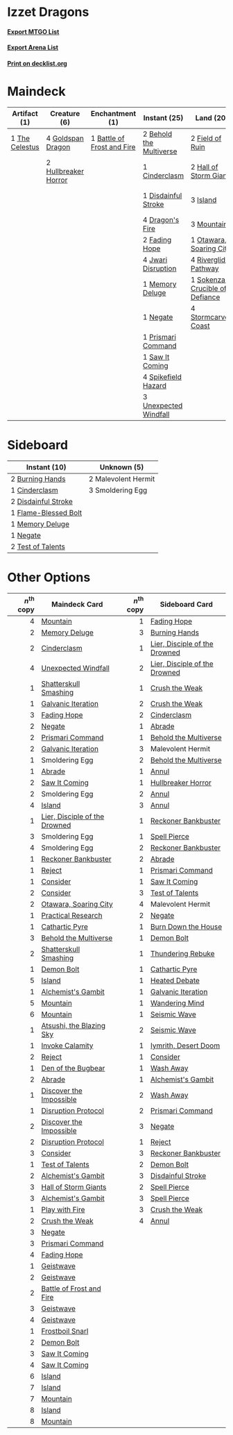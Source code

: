 # Izzet Dragons

#### [Export MTGO List](../collection/Izzet%20Dragons/Izzet%20Dragons.txt)
#### [Export Arena List](../collection/Izzet%20Dragons/Izzet%20Dragons_arena.txt)
#### [Print on decklist.org](http://decklist.org/?deckmain=1%09Battle%20of%20Frost%20and%20Fire%0A2%09Behold%20the%20Multiverse%0A2%09Burn%20Down%20the%20House%0A1%09Cinderclasm%0A1%09Crush%20the%20Weak%0A1%09Disdainful%20Stroke%0A4%09Dragon's%20Fire%0A4%09Expressive%20Iteration%0A2%09Fading%20Hope%0A2%09Field%20of%20Ruin%0A4%09Goldspan%20Dragon%0A2%09Hall%20of%20Storm%20Giants%0A2%09Hullbreaker%20Horror%0A3%09Island%0A4%09Jwari%20Disruption%0A1%09Memory%20Deluge%0A3%09Mountain%0A1%09Negate%0A1%09Otawara,%20Soaring%20City%0A1%09Prismari%20Command%0A4%09Riverglide%20Pathway%0A1%09Saw%20It%20Coming%0A1%09Sokenzan,%20Crucible%20of%20Defiance%0A4%09Spikefield%20Hazard%0A4%09Stormcarved%20Coast%0A1%09The%20Celestus%0A3%09Unexpected%20Windfall&deckside=2%09Burning%20Hands%0A1%09Cinderclasm%0A2%09Disdainful%20Stroke%0A1%09Flame-Blessed%20Bolt%0A2%09Malevolent%20Hermit%0A1%09Memory%20Deluge%0A1%09Negate%0A3%09Smoldering%20Egg%0A2%09Test%20of%20Talents)
# Maindeck

|                                      Artifact (1)                                       |                                         Creature (6)                                          |                                           Enchantment (1)                                           |                                           Instant (25)                                           |                                                 Land (20)                                                 |                                           Sorcery (7)                                           |
|-----------------------------------------------------------------------------------------|-----------------------------------------------------------------------------------------------|-----------------------------------------------------------------------------------------------------|--------------------------------------------------------------------------------------------------|-----------------------------------------------------------------------------------------------------------|-------------------------------------------------------------------------------------------------|
|1 [The Celestus](http://gatherer.wizards.com/Pages/Card/Details.aspx?multiverseid=535049)|4 [Goldspan Dragon](http://gatherer.wizards.com/Pages/Card/Details.aspx?multiverseid=503751)   |1 [Battle of Frost and Fire](http://gatherer.wizards.com/Pages/Card/Details.aspx?multiverseid=503820)|2 [Behold the Multiverse](http://gatherer.wizards.com/Pages/Card/Details.aspx?multiverseid=503653)|2 [Field of Ruin](http://gatherer.wizards.com/Pages/Card/Details.aspx?multiverseid=435415)                 |2 [Burn Down the House](http://gatherer.wizards.com/Pages/Card/Details.aspx?multiverseid=534907) |
|                                                                                         |2 [Hullbreaker Horror](http://gatherer.wizards.com/Pages/Card/Details.aspx?multiverseid=540902)|                                                                                                     |1 [Cinderclasm](http://gatherer.wizards.com/Pages/Card/Details.aspx?multiverseid=491776)          |2 [Hall of Storm Giants](http://gatherer.wizards.com/Pages/Card/Details.aspx?multiverseid=527544)          |1 [Crush the Weak](http://gatherer.wizards.com/Pages/Card/Details.aspx?multiverseid=503740)      |
|                                                                                         |                                                                                               |                                                                                                     |1 [Disdainful Stroke](http://gatherer.wizards.com/Pages/Card/Details.aspx?multiverseid=420705)    |3 [Island](http://gatherer.wizards.com/Pages/Card/Details.aspx?multiverseid=439857)                        |4 [Expressive Iteration](http://gatherer.wizards.com/Pages/Card/Details.aspx?multiverseid=513678)|
|                                                                                         |                                                                                               |                                                                                                     |4 [Dragon's Fire](http://gatherer.wizards.com/Pages/Card/Details.aspx?multiverseid=527426)        |3 [Mountain](http://gatherer.wizards.com/Pages/Card/Details.aspx?multiverseid=439859)                      |                                                                                                 |
|                                                                                         |                                                                                               |                                                                                                     |2 [Fading Hope](http://gatherer.wizards.com/Pages/Card/Details.aspx?multiverseid=534812)          |1 [Otawara, Soaring City](http://gatherer.wizards.com/Pages/Card/Details.aspx?multiverseid=548584)         |                                                                                                 |
|                                                                                         |                                                                                               |                                                                                                     |4 [Jwari Disruption](http://gatherer.wizards.com/Pages/Card/Details.aspx?multiverseid=491693)     |4 [Riverglide Pathway](http://gatherer.wizards.com/Pages/Card/Details.aspx?multiverseid=491920)            |                                                                                                 |
|                                                                                         |                                                                                               |                                                                                                     |1 [Memory Deluge](http://gatherer.wizards.com/Pages/Card/Details.aspx?multiverseid=534825)        |1 [Sokenzan, Crucible of Defiance](http://gatherer.wizards.com/Pages/Card/Details.aspx?multiverseid=548589)|                                                                                                 |
|                                                                                         |                                                                                               |                                                                                                     |1 [Negate](http://gatherer.wizards.com/Pages/Card/Details.aspx?multiverseid=423707)               |4 [Stormcarved Coast](http://gatherer.wizards.com/Pages/Card/Details.aspx?multiverseid=541141)             |                                                                                                 |
|                                                                                         |                                                                                               |                                                                                                     |1 [Prismari Command](http://gatherer.wizards.com/Pages/Card/Details.aspx?multiverseid=513706)     |                                                                                                           |                                                                                                 |
|                                                                                         |                                                                                               |                                                                                                     |1 [Saw It Coming](http://gatherer.wizards.com/Pages/Card/Details.aspx?multiverseid=503684)        |                                                                                                           |                                                                                                 |
|                                                                                         |                                                                                               |                                                                                                     |4 [Spikefield Hazard](http://gatherer.wizards.com/Pages/Card/Details.aspx?multiverseid=491809)    |                                                                                                           |                                                                                                 |
|                                                                                         |                                                                                               |                                                                                                     |3 [Unexpected Windfall](http://gatherer.wizards.com/Pages/Card/Details.aspx?multiverseid=527451)  |                                                                                                           |                                                                                                 |


# Sideboard

|                                         Instant (10)                                          |    Unknown (5)    |
|-----------------------------------------------------------------------------------------------|-------------------|
|2 [Burning Hands](http://gatherer.wizards.com/Pages/Card/Details.aspx?multiverseid=527422)     |2 Malevolent Hermit|
|1 [Cinderclasm](http://gatherer.wizards.com/Pages/Card/Details.aspx?multiverseid=491776)       |3 Smoldering Egg   |
|2 [Disdainful Stroke](http://gatherer.wizards.com/Pages/Card/Details.aspx?multiverseid=420705) |                   |
|1 [Flame-Blessed Bolt](http://gatherer.wizards.com/Pages/Card/Details.aspx?multiverseid=541014)|                   |
|1 [Memory Deluge](http://gatherer.wizards.com/Pages/Card/Details.aspx?multiverseid=534825)     |                   |
|1 [Negate](http://gatherer.wizards.com/Pages/Card/Details.aspx?multiverseid=423707)            |                   |
|2 [Test of Talents](http://gatherer.wizards.com/Pages/Card/Details.aspx?multiverseid=513536)   |                   |


# Other Options

|*n*<sup>th</sup> copy|                                             Maindeck Card                                              |*n*<sup>th</sup> copy|                                             Sideboard Card                                             |
|--------------------:|--------------------------------------------------------------------------------------------------------|--------------------:|--------------------------------------------------------------------------------------------------------|
|                    4|[Mountain](http://gatherer.wizards.com/Pages/Card/Details.aspx?multiverseid=439859)                     |                    1|[Fading Hope](http://gatherer.wizards.com/Pages/Card/Details.aspx?multiverseid=534812)                  |
|                    2|[Memory Deluge](http://gatherer.wizards.com/Pages/Card/Details.aspx?multiverseid=534825)                |                    3|[Burning Hands](http://gatherer.wizards.com/Pages/Card/Details.aspx?multiverseid=527422)                |
|                    2|[Cinderclasm](http://gatherer.wizards.com/Pages/Card/Details.aspx?multiverseid=491776)                  |                    1|[Lier, Disciple of the Drowned](http://gatherer.wizards.com/Pages/Card/Details.aspx?multiverseid=534821)|
|                    4|[Unexpected Windfall](http://gatherer.wizards.com/Pages/Card/Details.aspx?multiverseid=527451)          |                    2|[Lier, Disciple of the Drowned](http://gatherer.wizards.com/Pages/Card/Details.aspx?multiverseid=534821)|
|                    1|[Shatterskull Smashing](http://gatherer.wizards.com/Pages/Card/Details.aspx?multiverseid=491802)        |                    1|[Crush the Weak](http://gatherer.wizards.com/Pages/Card/Details.aspx?multiverseid=503740)               |
|                    1|[Galvanic Iteration](http://gatherer.wizards.com/Pages/Card/Details.aspx?multiverseid=535018)           |                    2|[Crush the Weak](http://gatherer.wizards.com/Pages/Card/Details.aspx?multiverseid=503740)               |
|                    3|[Fading Hope](http://gatherer.wizards.com/Pages/Card/Details.aspx?multiverseid=534812)                  |                    2|[Cinderclasm](http://gatherer.wizards.com/Pages/Card/Details.aspx?multiverseid=491776)                  |
|                    2|[Negate](http://gatherer.wizards.com/Pages/Card/Details.aspx?multiverseid=423707)                       |                    1|[Abrade](http://gatherer.wizards.com/Pages/Card/Details.aspx?multiverseid=430772)                       |
|                    2|[Prismari Command](http://gatherer.wizards.com/Pages/Card/Details.aspx?multiverseid=513706)             |                    1|[Behold the Multiverse](http://gatherer.wizards.com/Pages/Card/Details.aspx?multiverseid=503653)        |
|                    2|[Galvanic Iteration](http://gatherer.wizards.com/Pages/Card/Details.aspx?multiverseid=535018)           |                    3|Malevolent Hermit                                                                                       |
|                    1|Smoldering Egg                                                                                          |                    2|[Behold the Multiverse](http://gatherer.wizards.com/Pages/Card/Details.aspx?multiverseid=503653)        |
|                    1|[Abrade](http://gatherer.wizards.com/Pages/Card/Details.aspx?multiverseid=430772)                       |                    1|[Annul](http://gatherer.wizards.com/Pages/Card/Details.aspx?multiverseid=45976)                         |
|                    2|[Saw It Coming](http://gatherer.wizards.com/Pages/Card/Details.aspx?multiverseid=503684)                |                    1|[Hullbreaker Horror](http://gatherer.wizards.com/Pages/Card/Details.aspx?multiverseid=540902)           |
|                    2|Smoldering Egg                                                                                          |                    2|[Annul](http://gatherer.wizards.com/Pages/Card/Details.aspx?multiverseid=45976)                         |
|                    4|[Island](http://gatherer.wizards.com/Pages/Card/Details.aspx?multiverseid=439857)                       |                    3|[Annul](http://gatherer.wizards.com/Pages/Card/Details.aspx?multiverseid=45976)                         |
|                    1|[Lier, Disciple of the Drowned](http://gatherer.wizards.com/Pages/Card/Details.aspx?multiverseid=534821)|                    1|[Reckoner Bankbuster](http://gatherer.wizards.com/Pages/Card/Details.aspx?multiverseid=548568)          |
|                    3|Smoldering Egg                                                                                          |                    1|[Spell Pierce](http://gatherer.wizards.com/Pages/Card/Details.aspx?multiverseid=425876)                 |
|                    4|Smoldering Egg                                                                                          |                    2|[Reckoner Bankbuster](http://gatherer.wizards.com/Pages/Card/Details.aspx?multiverseid=548568)          |
|                    1|[Reckoner Bankbuster](http://gatherer.wizards.com/Pages/Card/Details.aspx?multiverseid=548568)          |                    2|[Abrade](http://gatherer.wizards.com/Pages/Card/Details.aspx?multiverseid=430772)                       |
|                    1|[Reject](http://gatherer.wizards.com/Pages/Card/Details.aspx?multiverseid=513527)                       |                    1|[Prismari Command](http://gatherer.wizards.com/Pages/Card/Details.aspx?multiverseid=513706)             |
|                    1|[Consider](http://gatherer.wizards.com/Pages/Card/Details.aspx?multiverseid=534803)                     |                    1|[Saw It Coming](http://gatherer.wizards.com/Pages/Card/Details.aspx?multiverseid=503684)                |
|                    2|[Consider](http://gatherer.wizards.com/Pages/Card/Details.aspx?multiverseid=534803)                     |                    3|[Test of Talents](http://gatherer.wizards.com/Pages/Card/Details.aspx?multiverseid=513536)              |
|                    2|[Otawara, Soaring City](http://gatherer.wizards.com/Pages/Card/Details.aspx?multiverseid=548584)        |                    4|Malevolent Hermit                                                                                       |
|                    1|[Practical Research](http://gatherer.wizards.com/Pages/Card/Details.aspx?multiverseid=513704)           |                    2|[Negate](http://gatherer.wizards.com/Pages/Card/Details.aspx?multiverseid=423707)                       |
|                    1|[Cathartic Pyre](http://gatherer.wizards.com/Pages/Card/Details.aspx?multiverseid=534909)               |                    1|[Burn Down the House](http://gatherer.wizards.com/Pages/Card/Details.aspx?multiverseid=534907)          |
|                    3|[Behold the Multiverse](http://gatherer.wizards.com/Pages/Card/Details.aspx?multiverseid=503653)        |                    1|[Demon Bolt](http://gatherer.wizards.com/Pages/Card/Details.aspx?multiverseid=503741)                   |
|                    2|[Shatterskull Smashing](http://gatherer.wizards.com/Pages/Card/Details.aspx?multiverseid=491802)        |                    1|[Thundering Rebuke](http://gatherer.wizards.com/Pages/Card/Details.aspx?multiverseid=491814)            |
|                    1|[Demon Bolt](http://gatherer.wizards.com/Pages/Card/Details.aspx?multiverseid=503741)                   |                    1|[Cathartic Pyre](http://gatherer.wizards.com/Pages/Card/Details.aspx?multiverseid=534909)               |
|                    5|[Island](http://gatherer.wizards.com/Pages/Card/Details.aspx?multiverseid=439857)                       |                    1|[Heated Debate](http://gatherer.wizards.com/Pages/Card/Details.aspx?multiverseid=513583)                |
|                    1|[Alchemist's Gambit](http://gatherer.wizards.com/Pages/Card/Details.aspx?multiverseid=540993)           |                    1|[Galvanic Iteration](http://gatherer.wizards.com/Pages/Card/Details.aspx?multiverseid=535018)           |
|                    5|[Mountain](http://gatherer.wizards.com/Pages/Card/Details.aspx?multiverseid=439859)                     |                    1|[Wandering Mind](http://gatherer.wizards.com/Pages/Card/Details.aspx?multiverseid=541126)               |
|                    6|[Mountain](http://gatherer.wizards.com/Pages/Card/Details.aspx?multiverseid=439859)                     |                    1|[Seismic Wave](http://gatherer.wizards.com/Pages/Card/Details.aspx?multiverseid=548465)                 |
|                    1|[Atsushi, the Blazing Sky](http://gatherer.wizards.com/Pages/Card/Details.aspx?multiverseid=548436)     |                    2|[Seismic Wave](http://gatherer.wizards.com/Pages/Card/Details.aspx?multiverseid=548465)                 |
|                    1|[Invoke Calamity](http://gatherer.wizards.com/Pages/Card/Details.aspx?multiverseid=548450)              |                    1|[Iymrith, Desert Doom](http://gatherer.wizards.com/Pages/Card/Details.aspx?multiverseid=527349)         |
|                    2|[Reject](http://gatherer.wizards.com/Pages/Card/Details.aspx?multiverseid=513527)                       |                    1|[Consider](http://gatherer.wizards.com/Pages/Card/Details.aspx?multiverseid=534803)                     |
|                    1|[Den of the Bugbear](http://gatherer.wizards.com/Pages/Card/Details.aspx?multiverseid=527541)           |                    1|[Wash Away](http://gatherer.wizards.com/Pages/Card/Details.aspx?multiverseid=540931)                    |
|                    2|[Abrade](http://gatherer.wizards.com/Pages/Card/Details.aspx?multiverseid=430772)                       |                    1|[Alchemist's Gambit](http://gatherer.wizards.com/Pages/Card/Details.aspx?multiverseid=540993)           |
|                    1|[Discover the Impossible](http://gatherer.wizards.com/Pages/Card/Details.aspx?multiverseid=548346)      |                    2|[Wash Away](http://gatherer.wizards.com/Pages/Card/Details.aspx?multiverseid=540931)                    |
|                    1|[Disruption Protocol](http://gatherer.wizards.com/Pages/Card/Details.aspx?multiverseid=548347)          |                    2|[Prismari Command](http://gatherer.wizards.com/Pages/Card/Details.aspx?multiverseid=513706)             |
|                    2|[Discover the Impossible](http://gatherer.wizards.com/Pages/Card/Details.aspx?multiverseid=548346)      |                    3|[Negate](http://gatherer.wizards.com/Pages/Card/Details.aspx?multiverseid=423707)                       |
|                    2|[Disruption Protocol](http://gatherer.wizards.com/Pages/Card/Details.aspx?multiverseid=548347)          |                    1|[Reject](http://gatherer.wizards.com/Pages/Card/Details.aspx?multiverseid=513527)                       |
|                    3|[Consider](http://gatherer.wizards.com/Pages/Card/Details.aspx?multiverseid=534803)                     |                    3|[Reckoner Bankbuster](http://gatherer.wizards.com/Pages/Card/Details.aspx?multiverseid=548568)          |
|                    1|[Test of Talents](http://gatherer.wizards.com/Pages/Card/Details.aspx?multiverseid=513536)              |                    2|[Demon Bolt](http://gatherer.wizards.com/Pages/Card/Details.aspx?multiverseid=503741)                   |
|                    2|[Alchemist's Gambit](http://gatherer.wizards.com/Pages/Card/Details.aspx?multiverseid=540993)           |                    3|[Disdainful Stroke](http://gatherer.wizards.com/Pages/Card/Details.aspx?multiverseid=420705)            |
|                    3|[Hall of Storm Giants](http://gatherer.wizards.com/Pages/Card/Details.aspx?multiverseid=527544)         |                    2|[Spell Pierce](http://gatherer.wizards.com/Pages/Card/Details.aspx?multiverseid=425876)                 |
|                    3|[Alchemist's Gambit](http://gatherer.wizards.com/Pages/Card/Details.aspx?multiverseid=540993)           |                    3|[Spell Pierce](http://gatherer.wizards.com/Pages/Card/Details.aspx?multiverseid=425876)                 |
|                    1|[Play with Fire](http://gatherer.wizards.com/Pages/Card/Details.aspx?multiverseid=534933)               |                    3|[Crush the Weak](http://gatherer.wizards.com/Pages/Card/Details.aspx?multiverseid=503740)               |
|                    2|[Crush the Weak](http://gatherer.wizards.com/Pages/Card/Details.aspx?multiverseid=503740)               |                    4|[Annul](http://gatherer.wizards.com/Pages/Card/Details.aspx?multiverseid=45976)                         |
|                    3|[Negate](http://gatherer.wizards.com/Pages/Card/Details.aspx?multiverseid=423707)                       |                     |                                                                                                        |
|                    3|[Prismari Command](http://gatherer.wizards.com/Pages/Card/Details.aspx?multiverseid=513706)             |                     |                                                                                                        |
|                    4|[Fading Hope](http://gatherer.wizards.com/Pages/Card/Details.aspx?multiverseid=534812)                  |                     |                                                                                                        |
|                    1|[Geistwave](http://gatherer.wizards.com/Pages/Card/Details.aspx?multiverseid=534818)                    |                     |                                                                                                        |
|                    2|[Geistwave](http://gatherer.wizards.com/Pages/Card/Details.aspx?multiverseid=534818)                    |                     |                                                                                                        |
|                    2|[Battle of Frost and Fire](http://gatherer.wizards.com/Pages/Card/Details.aspx?multiverseid=503820)     |                     |                                                                                                        |
|                    3|[Geistwave](http://gatherer.wizards.com/Pages/Card/Details.aspx?multiverseid=534818)                    |                     |                                                                                                        |
|                    4|[Geistwave](http://gatherer.wizards.com/Pages/Card/Details.aspx?multiverseid=534818)                    |                     |                                                                                                        |
|                    1|[Frostboil Snarl](http://gatherer.wizards.com/Pages/Card/Details.aspx?multiverseid=513757)              |                     |                                                                                                        |
|                    2|[Demon Bolt](http://gatherer.wizards.com/Pages/Card/Details.aspx?multiverseid=503741)                   |                     |                                                                                                        |
|                    3|[Saw It Coming](http://gatherer.wizards.com/Pages/Card/Details.aspx?multiverseid=503684)                |                     |                                                                                                        |
|                    4|[Saw It Coming](http://gatherer.wizards.com/Pages/Card/Details.aspx?multiverseid=503684)                |                     |                                                                                                        |
|                    6|[Island](http://gatherer.wizards.com/Pages/Card/Details.aspx?multiverseid=439857)                       |                     |                                                                                                        |
|                    7|[Island](http://gatherer.wizards.com/Pages/Card/Details.aspx?multiverseid=439857)                       |                     |                                                                                                        |
|                    7|[Mountain](http://gatherer.wizards.com/Pages/Card/Details.aspx?multiverseid=439859)                     |                     |                                                                                                        |
|                    8|[Island](http://gatherer.wizards.com/Pages/Card/Details.aspx?multiverseid=439857)                       |                     |                                                                                                        |
|                    8|[Mountain](http://gatherer.wizards.com/Pages/Card/Details.aspx?multiverseid=439859)                     |                     |                                                                                                        |

